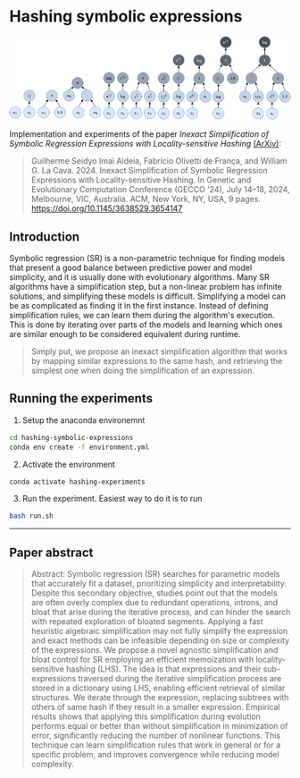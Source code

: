 # Hashing symbolic expressions

![Several models that have the same behavior on training data, but very different trees](./inexact-equivalent-expressions.png)

Implementation and experiments of the paper _Inexact Simplification of Symbolic Regression Expressions with Locality-sensitive Hashing_ [(ArXiv)](https://arxiv.org/abs/2404.05898):

> Guilherme Seidyo Imai Aldeia, Fabrício Olivetti de França, and William G.
La Cava. 2024. Inexact Simplification of Symbolic Regression Expressions
with Locality-sensitive Hashing. In Genetic and Evolutionary Computation
Conference (GECCO ’24), July 14–18, 2024, Melbourne, VIC, Australia. ACM,
New York, NY, USA, 9 pages. https://doi.org/10.1145/3638529.3654147

## Introduction

Symbolic regression (SR) is a non-parametric technique for finding models that present a good balance between predictive power and model simplicity, and it is usually done with evolutionary algorithms.
Many SR algorithms have a simplification step, but a non-linear problem has infinite solutions, and simplifying these models is difficult. Simplifying a model can be as complicated as finding it in the first instance.
Instead of defining simplification rules, we can learn them during the algorithm's execution. This is done by iterating over parts of the models and learning which ones are similar enough to be considered equivalent during runtime.

> Simply put, we propose an inexact simplification algorithm that works by mapping similar expressions to the same hash, and retrieving the simplest one when doing the simplification of an expression.

## Running the experiments

1. Setup the anaconda environemnt

```bash
cd hashing-symbolic-expressions
conda env create -f environment.yml
```

2. Activate the environment

```bash
conda activate hashing-experiments
```

3. Run the experiment. Easiest way to do it is to run

```bash
bash run.sh
```

-----

## Paper abstract 

> Abstract: Symbolic regression (SR) searches for parametric models that accurately fit a dataset, prioritizing simplicity and interpretability.
Despite this secondary objective, studies point out that the models are often overly complex due to redundant operations, introns, and bloat that arise during the iterative process, and can hinder the search with repeated exploration of bloated segments.
Applying a fast heuristic algebraic simplification may not fully simplify the expression and exact methods can be infeasible depending on size or complexity of the expressions.
We propose a novel agnostic simplification and bloat control for SR employing an efficient memoization with locality-sensitive hashing (LHS).
The idea is that expressions and their sub-expressions traversed during the iterative simplification process are stored in a dictionary using LHS, enabling efficient retrieval of similar structures. 
We iterate through the expression, replacing subtrees with others of same hash if they result in a smaller expression. 
Empirical results shows that applying this simplification during evolution performs equal or better than without simplification in minimization of error, significantly reducing the number of nonlinear functions.
This technique can learn simplification rules that work in general or for a specific problem, and improves convergence while reducing model complexity.
